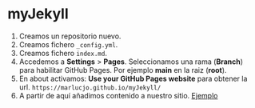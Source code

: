 # myJekyll

1. Creamos un repositorio nuevo.
2. Creamos fichero ``_config.yml``.
3. Creamos fichero ``index.md``.
4. Accedemos a  **Settings** > **Pages**. Seleccionamos una rama (**Branch**) para habilitar GitHub Pages. Por ejemplo **main** en la raiz (**root**).
5. En about activamos: **Use your GitHub Pages website** para obtener la url. ``https://marlucjo.github.io/myJekyll/``
6. A partir de aquí añadimos contenido a nuestro sitio.
[Ejemplo](https://www.codingwithricky.com/2021/05/10/intro-to-github-pages-create-a-simple-and-free-personal-website/)
